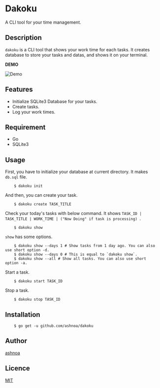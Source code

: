 # Dakoku

A CLI tool for your time management.

## Description

`dakoku` is a CLI tool that shows your work time for each tasks. It creates database to store your tasks and datas, and shows it on your terminal.

**DEMO**

![Demo](https://user-images.githubusercontent.com/29384610/76632334-69024180-6586-11ea-9642-b70eb3fea807.gif)

## Features

- Initialize SQLite3 Database for your tasks.
- Create tasks.
- Log your work times.


## Requirement

- Go
- SQLite3


## Usage

First, you have to initialize your database at current directory. It makes `db.sql` file.

```
    $ dakoku init
```

And then, you can create your task.

```
    $ dakoku create TASK_TITLE
```

Check your today's tasks with below command. It shows `TASK_ID | TASK_TITLE | WORK_TIME | ("Now Doing" if task is processing) `.

```
    $ dakoku show
```

`show` has some options.

```
    $ dakoku show --days 1 # Show tasks from 1 day ago. You can also use short option -d.
    $ dakoku show --days 0 # This is equal to `dakoku show`.
    $ dakoku show --all # Show all tasks. You can also use short option -a.
```

Start a task.

```
    $ dakoku start TASK_ID
```

Stop a task.

```
    $ dakoku stop TASK_ID
```


## Installation

```
    $ go get -u github.com/ashnoa/dakoku
```


## Author

[ashnoa](https://twitter.com/ashnoa)


## Licence

[MIT](https://github.com/ashnoa/dakoku/blob/master/LICENSE)

